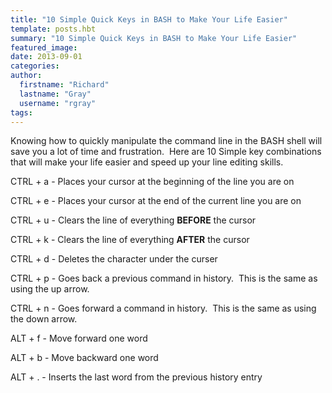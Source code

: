 ```yaml
---
title: "10 Simple Quick Keys in BASH to Make Your Life Easier"
template: posts.hbt
summary: "10 Simple Quick Keys in BASH to Make Your Life Easier"
featured_image:
date: 2013-09-01
categories:
author:
  firstname: "Richard"
  lastname: "Gray"
  username: "rgray"
tags:
---
```


Knowing how to quickly manipulate the command line in the BASH shell will save you a lot of time and frustration.  Here are 10 Simple key combinations that will make your life easier and speed up your line editing skills.

CTRL + a - Places your cursor at the beginning of the line you are on

CTRL + e - Places your cursor at the end of the current line you are on

CTRL + u - Clears the line of everything <b>BEFORE</b> the cursor

CTRL + k - Clears the line of everything <b>AFTER</b> the cursor

CTRL + d - Deletes the character under the curser

CTRL + p - Goes back a previous command in history.  This is the same as using the up arrow.

CTRL + n - Goes forward a command in history.  This is the same as using the down arrow.

ALT + f - Move forward one word

ALT + b - Move backward one word

ALT + . - Inserts the last word from the previous history entry
